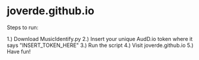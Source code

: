 # joverde.github.io

Steps to run:

1.) Download MusicIdentify.py
2.) Insert your unique AudD.io token where it says "INSERT_TOKEN_HERE"
3.) Run the script
4.) Visit joverde.github.io
5.) Have fun!
